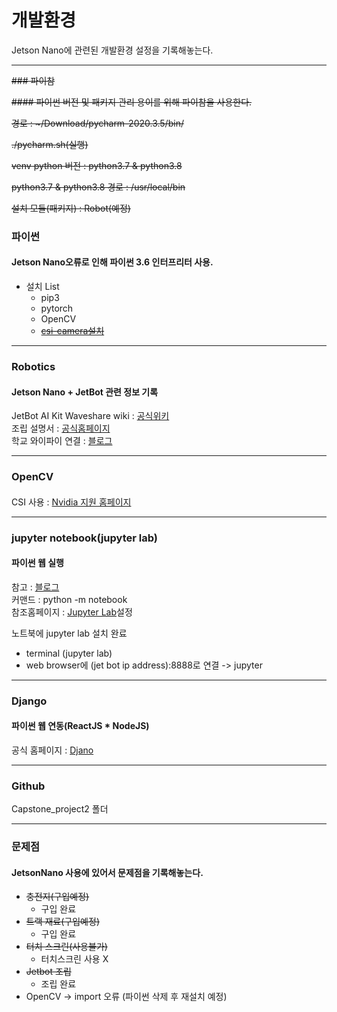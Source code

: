 
# 개발환경
Jetson Nano에 관련된 개발환경 설정을 기록해놓는다.

<hr>

~~### 파이참~~

~~#### 파이썬 버전 및 패키지 관리 용이를 위해 파이참을 사용한다.~~

 ~~경로 :  &#126;/Download/pycharm-2020.3.5/bin/~~

~~./pycharm.sh(실행)~~

~~venv python 버전 : python3.7 & python3.8~~

~~python3.7 & python3.8 경로 : /usr/local/bin~~

~~설치 모듈(패키지) : Robot(예정)~~


### 파이썬
#### Jetson Nano오류로 인해 파이썬 3.6 인터프리터 사용.
 - 설치 List
   - pip3
   - pytorch
   - OpenCV
   - ~~[csi-camera설치](https://blog.daum.net/ejleep1/1010)~~

<hr>

### Robotics
#### Jetson Nano + JetBot 관련 정보 기록
JetBot AI Kit Waveshare wiki : [공식위키](https://www.waveshare.com/wiki/JetBot_AI_Kit) <br>
조립 설명서 : [공식홈페이지](https://www.waveshare.com/wiki/JetBot_AI_Kit_Assemble_Manual) <br>
학교 와이파이 연결 : [블로그](https://csj000714.tistory.com/129)<br>

<hr>

### OpenCV
####
CSI 사용 : [Nvidia 지원 홈페이지](https://developer.nvidia.com/embedded/learn/tutorials/first-picture-csi-usb-camera#CameraGuide-SupportedCameras)

<hr>

### jupyter notebook(jupyter lab)
#### 파이썬 웹 실행
참고 : [블로그](https://austcoconut.tistory.com/entry/%EB%AC%B4%EC%9E%91%EC%A0%95-%EB%94%B0%EB%9D%BC-%ED%95%98%EA%B8%B0-LinuxUbuntu%EC%97%90%EC%84%9C-Jupyer-Notebook-%EC%84%9C%EB%B2%84-%ED%99%98%EA%B2%BD-%EA%B5%AC%EC%B6%95) <br>
커맨드 : python -m notebook <br>
참조홈페이지 : [Jupyter Lab](https://evergrow.tistory.com/96)설정<br>

노트북에 jupyter lab 설치 완료
- terminal (jupyter lab)
- web browser에 (jet bot ip address):8888로 연결 -> jupyter

<hr>

### Django
#### 파이썬 웹 연동(ReactJS * NodeJS)
공식 홈페이지 : [Djano](https://docs.djangoproject.com/ko/3.1/intro/) <br>

<hr>

### Github
Capstone_project2 폴더 <br>

<hr>

### 문제점
#### JetsonNano 사용에 있어서 문제점을 기록해놓는다.
- ~~충전지(구입예정) <br>~~
  - 구입 완료
- ~~트랙 재료(구입예정) <br>~~
  - 구입 완료
- ~~터치 스크린(사용불가) <br>~~
  - 터치스크린 사용 X
- ~~Jetbot 조립 <br>~~
  - 조립 완료
- OpenCV -> import 오류 (파이썬 삭제 후 재설치 예정) <br>
